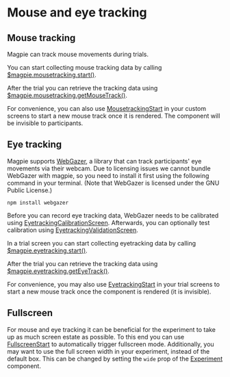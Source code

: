 # Mouse and eye tracking

## Mouse tracking
Magpie can track mouse movements during trials.

You can start collecting mouse tracking data by calling
[$magpie.mousetracking.start()](https://magpie-reference.netlify.app/#Mousetracking+start).

After the trial you can retrieve the tracking data using [$magpie.mousetracking.getMouseTrack()](https://magpie-reference.netlify.app/#Mousetracking+getMouseTrack).

For convenience, you can also use [MousetrackingStart](https://magpie-reference.netlify.app/#mousetrackingstart) in your
custom screens to start a new mouse track once it is rendered. The component will be invisible to participants.

## Eye tracking
Magpie supports [WebGazer](https://webgazer.cs.brown.edu), a library that can track participants' eye movements
via their webcam. Due to licensing issues we cannot bundle WebGazer with magpie, so you need to install it first using
the following command in your terminal. (Note that WebGazer is licensed under the GNU Public License.)

```shell
npm install webgazer
```

Before you can record eye tracking data, WebGazer needs to be calibrated using
[EyetrackingCalibrationScreen](https://magpie-reference.netlify.app/#eyetrackingcalibrationscreen). Afterwards, you can optionally
test calibration using [EyetrackingValidationScreen](https://magpie-reference.netlify.app/#eyetrackingvlidationscreen).

In a trial screen you can start collecting eyetracking data by calling [$magpie.eyetracking.start()](https://magpie-reference.netlify.app/#Eyetracking+start).

After the trial you can retrieve the tracking data using [$magpie.eyetracking.getEyeTrack()](https://magpie-reference.netlify.app/#Eyetracking+getEyeTrack).

For convenience, you may also use [EyetrackingStart](https://magpie-reference.netlify.app/#eyetrackingstart) in your
trial screens to start a new mouse track once the component is rendered (it is invisible).

## Fullscreen
For mouse and eye tracking it can be beneficial for the experiment to take up as much screen estate as possible.
To this end you can use [FullscreenStart](https://magpie-reference.netlify.app/#fullscreenstart) to automatically trigger
fullscreen mode. Additionally, you may want to use the full screen width in your experiment, instead of the default box.
This can be changed by setting the `wide` prop of the [Experiment](https://magpie-reference.netlify.app/#experiment) component.
